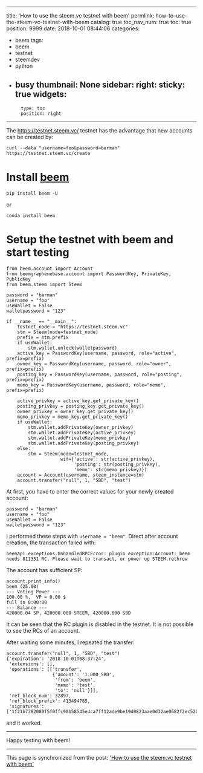 
---
title: 'How to use the steem.vc testnet with beem'
permlink: how-to-use-the-steem-vc-testnet-with-beem
catalog: true
toc_nav_num: true
toc: true
position: 9999
date: 2018-10-01 08:44:06
categories:
- beem
tags:
- beem
- testnet
- steemdev
- python
- busy
thumbnail: None
sidebar:
    right:
        sticky: true
widgets:
    -
        type: toc
        position: right
---


The https://testnet.steem.vc/ testnet has the advantage that new accounts can be created by:
```
curl --data "username=foo&password=barman" https://testnet.steem.vc/create
```
# Install [beem](https://github.com/holgern/beem/)
```
pip install beem -U
```
or 
```
conda install beem
```

# Setup the testnet with beem and start testing

```
from beem.account import Account
from beemgraphenebase.account import PasswordKey, PrivateKey, PublicKey
from beem.steem import Steem

password = "barman"
username = "foo"
useWallet = False
walletpassword = "123"

if __name__ == "__main__":
    testnet_node = "https://testnet.steem.vc"
    stm = Steem(node=testnet_node)
    prefix = stm.prefix
    if useWallet:
        stm.wallet.unlock(walletpassword)
    active_key = PasswordKey(username, password, role="active", prefix=prefix)
    owner_key = PasswordKey(username, password, role="owner", prefix=prefix)
    posting_key = PasswordKey(username, password, role="posting", prefix=prefix)
    memo_key = PasswordKey(username, password, role="memo", prefix=prefix)

    active_privkey = active_key.get_private_key()
    posting_privkey = posting_key.get_private_key()
    owner_privkey = owner_key.get_private_key()
    memo_privkey = memo_key.get_private_key()
    if useWallet:
        stm.wallet.addPrivateKey(owner_privkey)
        stm.wallet.addPrivateKey(active_privkey)
        stm.wallet.addPrivateKey(memo_privkey)
        stm.wallet.addPrivateKey(posting_privkey)
    else:
        stm = Steem(node=testnet_node,
                    wif={'active': str(active_privkey),
                         'posting': str(posting_privkey),
                         'memo': str(memo_privkey)})
    account = Account(username, steem_instance=stm)
    account.transfer("null", 1, "SBD", "test")
```
At first, you have to enter the correct values for your newly created account:
```
password = "barman"
username = "foo"
useWallet = False
walletpassword = "123"
```

I performed these steps with `username = "beem"`.
Direct after account creation, the transaction failed with:
```
beemapi.exceptions.UnhandledRPCError: plugin exception:Account: beem needs 811351 RC. Please wait to transact, or power up STEEM.rethrow
```
The account has sufficient SP:
```
account.print_info()
beem (25.00) 
--- Voting Power ---
100.00 %,  VP = 0.00 $
full in 0:00:00 
--- Balance ---
420000.04 SP, 420000.000 STEEM, 420000.000 SBD
```
It can be seen that the RC plugin is disabled in the testnet. It is not possible to see the RCs of an account.

After waiting some minutes, I repeated the transfer:
```
account.transfer("null", 1, "SBD", "test")
{'expiration': '2018-10-01T08:37:24',
 'extensions': [],
 'operations': [['transfer',
                 {'amount': '1.000 SBD',
                  'from': 'beem',
                  'memo': 'test',
                  'to': 'null'}]],
 'ref_block_num': 32897,
 'ref_block_prefix': 413494785,
 'signatures': ['1f21b7382080f5f0ffc90b58545e4ca7ff12ade9be19d0823aae0d32ae0682f2ec52b14dbcb32af31e68b9344595a2b4d176b71d3a050f500728f154ddcea75a87']}
```
and it worked.

____
Happy testing with beem!


- - -

This page is synchronized from the post: ['How to use the steem.vc testnet with beem'](https://steemit.com/@holger80/how-to-use-the-steem-vc-testnet-with-beem)

